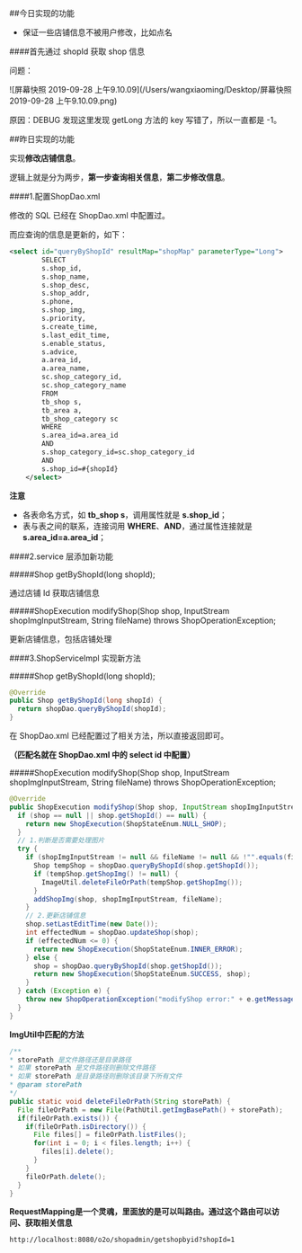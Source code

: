 ##今日实现的功能

- 保证一些店铺信息不被用户修改，比如点名



####首先通过 shopId 获取 shop 信息

问题：

![屏幕快照 2019-09-28 上午9.10.09](/Users/wangxiaoming/Desktop/屏幕快照 2019-09-28 上午9.10.09.png)

原因：DEBUG 发现这里发现 getLong 方法的 key 写错了，所以一直都是 -1。



##昨日实现的功能

实现**修改店铺信息**。

逻辑上就是分为两步，**第一步查询相关信息**，**第二步修改信息**。

####1.配置ShopDao.xml

修改的 SQL 已经在 ShopDao.xml 中配置过。

而应查询的信息是更新的，如下：

```xml
<select id="queryByShopId" resultMap="shopMap" parameterType="Long">
        SELECT
        s.shop_id,
        s.shop_name,
        s.shop_desc,
        s.shop_addr,
        s.phone,
        s.shop_img,
        s.priority,
        s.create_time,
        s.last_edit_time,
        s.enable_status,
        s.advice,
        a.area_id,
        a.area_name,
        sc.shop_category_id,
        sc.shop_category_name
        FROM
        tb_shop s,
        tb_area a,
        tb_shop_category sc
        WHERE
        s.area_id=a.area_id
        AND
        s.shop_category_id=sc.shop_category_id
        AND
        s.shop_id=#{shopId}
    </select>
```

**注意**

- 各表命名方式，如 **tb_shop s**，调用属性就是 **s.shop_id**；
- 表与表之间的联系，连接词用 **WHERE**、**AND**，通过属性连接就是 **s.area_id=a.area_id**；



####2.service 层添加新功能

#####Shop getByShopId(long shopId);

通过店铺 Id 获取店铺信息



#####ShopExecution modifyShop(Shop shop, InputStream shopImgInputStream, String fileName) throws ShopOperationException;

更新店铺信息，包括店铺处理



####3.ShopServiceImpl 实现新方法

#####Shop getByShopId(long shopId);

```java
@Override
public Shop getByShopId(long shopId) {
  return shopDao.queryByShopId(shopId);
}
```

在 ShopDao.xml 已经配置过了相关方法，所以直接返回即可。

**（匹配名就在 ShopDao.xml 中的 select id 中配置）**



#####ShopExecution modifyShop(Shop shop, InputStream shopImgInputStream, String fileName) throws ShopOperationException;

```java
@Override
public ShopExecution modifyShop(Shop shop, InputStream shopImgInputStream, String fileName) throws ShopOperationException {
  if (shop == null || shop.getShopId() == null) {
    return new ShopExecution(ShopStateEnum.NULL_SHOP);
  }
  // 1.判断是否需要处理图片
  try {
    if (shopImgInputStream != null && fileName != null && !"".equals(fileName)) {
      Shop tempShop = shopDao.queryByShopId(shop.getShopId());
      if (tempShop.getShopImg() != null) {
        ImageUtil.deleteFileOrPath(tempShop.getShopImg());
      }
      addShopImg(shop, shopImgInputStream, fileName);
    }
    // 2.更新店铺信息
    shop.setLastEditTime(new Date());
    int effectedNum = shopDao.updateShop(shop);
    if (effectedNum <= 0) {
      return new ShopExecution(ShopStateEnum.INNER_ERROR);
    } else {
      shop = shopDao.queryByShopId(shop.getShopId());
      return new ShopExecution(ShopStateEnum.SUCCESS, shop);
    }
  } catch (Exception e) {
    throw new ShopOperationException("modifyShop error:" + e.getMessage());
  }
}
```



**ImgUtil中匹配的方法**

```java
/**
* storePath 是文件路径还是目录路径
* 如果 storePath 是文件路径则删除文件路径
* 如果 storePath 是目录路径则删除该目录下所有文件
* @param storePath
*/
public static void deleteFileOrPath(String storePath) {
  File fileOrPath = new File(PathUtil.getImgBasePath() + storePath);
  if(fileOrPath.exists()) {
    if(fileOrPath.isDirectory()) {
      File files[] = fileOrPath.listFiles();
      for(int i = 0; i < files.length; i++) {
        files[i].delete();
      }
    }
    fileOrPath.delete();
  }
}
```



**RequestMapping是一个灵魂，里面放的是可以叫路由。通过这个路由可以访问、获取相关信息**

```url
http://localhost:8080/o2o/shopadmin/getshopbyid?shopId=1
```